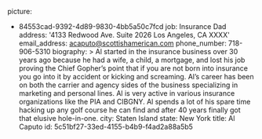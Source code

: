 picture:
  - 84553cad-9392-4d89-9830-4bb5a50c7fcd
job: Insurance Dad
address: '4133 Redwood Ave. Suite 2026       Los Angeles, CA XXXX'
email_address: acaputo@scottishamerican.com
phone_number: 718-906-5310
biography: >
  Al started in the insurance business over 30 years ago because he had a wife, a child, a mortgage,
  and lost his job proving the Chief Gopher’s point that if you are not born into insurance you go
  into it by accident or kicking and screaming. Al’s career has been on both the carrier and agency
  sides of the business specializing in marketing and personal lines. Al is very active in various
  insurance organizations like the PIA and CIBGNY. Al spends a lot of his spare time hacking up any
  golf course he can find and after 40 years finally got that elusive hole-in-one.
city: Staten Island
state: New York
title: Al Caputo
id: 5c51bf27-33ed-4155-b4b9-f4ad2a88a5b5
